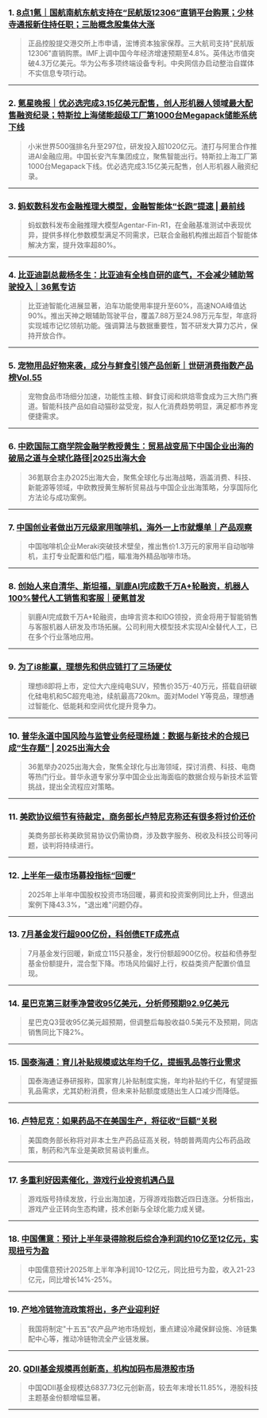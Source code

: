 ### 1. [8点1氪｜国航南航东航支持在“民航版12306”直销平台购票；少林寺通报新住持任职；三胎概念股集体大涨](https://36kr.com/p/3400692572014721?f=rss)

> 正品控股提交港交所上市申请，浤博资本独家保荐。三大航司支持"民航版12306"直销购票。IMF上调中国今年经济增速预期至4.8%。英伟达市值突破4.3万亿美元。华为公布多项终端设备专利。中央网信办启动整治自媒体不实信息专项行动。

---


### 2. [氪星晚报｜优必选完成3.15亿美元配售，创人形机器人领域最大配售融资纪录；特斯拉上海储能超级工厂第1000台Megapack储能系统下线](https://36kr.com/p/3399826050599044?f=rss)

> 小米世界500强排名升至297位，研发投入超1020亿元。渣打与阿里合作推进AI金融应用。中国长安汽车集团成立，聚焦智能出行。特斯拉上海工厂第1000台Megapack下线。优必选完成3.15亿美元配售，创人形机器人融资纪录。

---


### 3. [蚂蚁数科发布金融推理大模型，金融智能体“长跑”提速 | 最前线](https://36kr.com/p/3399827527141764?f=rss)

> 蚂蚁数科发布金融推理大模型Agentar-Fin-R1，在金融基准测试中表现优异，提供多样化参数模型满足不同需求，已联合金融机构推出超百个智能体解决方案，提升效率超80%。

---


### 4. [比亚迪副总裁杨冬生：比亚迪有全栈自研的底气，不会减少辅助驾驶投入｜36氪专访](https://36kr.com/p/3399071685380483?f=rss)

> 比亚迪智能化进展显著，泊车功能使用率提升至60%，高速NOA峰值达90%。推出天神之眼辅助驾驶平台，覆盖7.88万至24.98万元车型，年底将实现城市记忆领航功能。强调算法与数据重要性，暂不研发大算力芯片，保持开放合作。

---


### 5. [宠物用品好物来袭，成分与鲜食引领产品创新｜世研消费指数产品榜Vol.55](https://36kr.com/p/3399779637102977?f=rss)

> 宠物食品市场细分加速，功能性主粮、鲜食订阅和烘焙零食成为三大热门赛道。智能科技产品如自动猫砂盆受宠，拟人化消费趋势明显，满足都市养宠便捷需求。

---


### 6. [中欧国际工商学院金融学教授黄生：贸易战变局下中国企业出海的破局之道与全球化路径|2025出海大会](https://36kr.com/p/3398289347463555?f=rss)

> 36氪联合主办2025出海大会，聚焦全球化与出海战略，涵盖消费、科技、新能源等领域，中欧教授黄生解析贸易战与中国企业出海策略，分享国际化方法论与成功案例。

---


### 7. [中国创业者做出万元级家用咖啡机，海外一上市就爆单｜产品观察](https://36kr.com/p/3398500298623105?f=rss)

> 中国咖啡机企业Meraki突破技术壁垒，推出售价1.3万元的家用半自动咖啡机，主打专业配置和低门槛，瞄准海外精品咖啡市场。

---


### 8. [创始人来自清华、斯坦福，驯鹿AI完成数千万A+轮融资，机器人100%替代人工销售和客服｜硬氪首发](https://36kr.com/p/3399386047285383?f=rss)

> 驯鹿AI完成数千万A+轮融资，由坤言资本和IDG领投，资金将用于智能销售与客服机器人研发及市场拓展。公司利用大模型技术实现AI全替代人工，已在多个行业落地应用。

---


### 9. [为了i8能赢，理想先和供应链打了三场硬仗](https://36kr.com/p/3398909474933122?f=rss)

> 理想i8即将上市，定位大六座纯电SUV，预售价35万-40万元，搭载自研碳化硅电机和5C超充电池，续航最高720km。面对Model Y等竞品，理想通过智能化、低能耗和空间优化提升竞争力。

---


### 10. [普华永道中国风险与监管业务经理杨雄：数据与新技术的合规已成“生存题” | 2025出海大会](https://36kr.com/p/3398295323510917?f=rss)

> 36氪举办2025出海大会，聚焦全球化与出海领域，探讨消费、科技、电商等热门行业。普华永道专家分享中国企业出海面临的数据合规与新技术监管挑战，提出全流程应对策略。

---


### 11. [美欧协议细节有待敲定，商务部长卢特尼克称还有很多将讨价还价](https://36kr.com/newsflashes/3400685244434816?f=rss)

> 美商务部长称美欧贸易协议仍需协商，涉及数字服务、税收及科技公司等问题，谈判将持续进行。

---


### 12. [上半年一级市场募投指标“回暖”](https://36kr.com/newsflashes/3400682358180226?f=rss)

> 2025年上半年中国股权投资市场回暖，募资和投资案例同比上升，但退出案例下降43.3%，"退出难"问题仍存。

---


### 13. [7月基金发行超900亿份，科创债ETF成亮点](https://36kr.com/newsflashes/3400675589507208?f=rss)

> 7月基金发行回暖，新成立115只基金，发行份额超900亿份。权益和债券型基金份额提升，混合型下降。市场风险偏好上行，权益类资产配置价值显现。

---


### 14. [星巴克第三财季净营收95亿美元，分析师预期92.9亿美元](https://36kr.com/newsflashes/3400691514099842?f=rss)

> 星巴克Q3营收95亿美元超预期，但调整后每股收益0.5美元不及预期，同店销售同比下降2%。

---


### 15. [国泰海通：育儿补贴规模或达年均千亿，提振乳品等行业需求](https://36kr.com/newsflashes/3400679102728321?f=rss)

> 国泰海通证券研报称，国家育儿补贴制度实施，年均补贴约千亿，有望提振乳品需求，尤其奶粉消费，但未来补贴额度或随出生人口减少而降低。

---


### 16. [卢特尼克：如果药品不在美国生产，将征收“巨额”关税](https://36kr.com/newsflashes/3400680093010048?f=rss)

> 美国商务部长称将对非本土生产药品征高关税，特朗普两周内公布药品政策，制药和汽车业是美欧贸易谈判重点。

---


### 17. [多重利好因素催化，游戏行业投资机遇凸显](https://36kr.com/newsflashes/3400676614179200?f=rss)

> 游戏版号持续发放，行业出海加速，万得游戏指数近四日连涨。分析指出，游戏产业正转向生态构建，技术创新与全球化能力成关键。

---


### 18. [中国儒意：预计上半年录得除税后综合净利润约10亿至12亿元，实现扭亏为盈](https://36kr.com/newsflashes/3400683437131907?f=rss)

> 中国儒意预计2025年上半年净利润10-12亿元，同比扭亏为盈，收入21-23亿元，同比增长14%-25%。

---


### 19. [产地冷链物流政策将出，多产业迎利好](https://36kr.com/newsflashes/3400673903036803?f=rss)

> 我国将制定"十五五"农产品产地市场规划，重点建设冷藏保鲜设施、冷链集配中心等，推动冷链物流全产业链发展。

---


### 20. [QDII基金规模再创新高，机构加码布局港股市场](https://36kr.com/newsflashes/3400663322904706?f=rss)

> 中国QDII基金规模达6837.73亿元创新高，较去年末增长11.85%，港股科技主题基金份额增幅显著。

---

